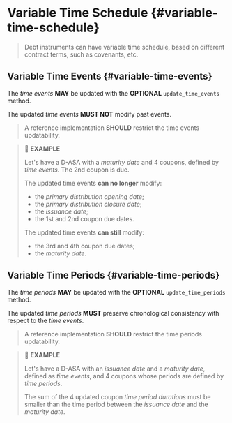 # Variable Time Schedule {#variable-time-schedule}

> Debt instruments can have variable time schedule, based on different contract
> terms, such as covenants, etc.

## Variable Time Events {#variable-time-events}

The *time events* **MAY** be updated with the **OPTIONAL** `update_time_events`
method.

The updated *time events* **MUST NOT** modify past events.

> A reference implementation **SHOULD** restrict the time events updatability.

> 📎 **EXAMPLE**
>
> Let's have a D-ASA with a *maturity date* and 4 coupons, defined by *time events*.
> The 2nd coupon is due.
>
> The updated time events **can no longer** modify:
>
> - the *primary distribution opening date*;
> - the *primary distribution closure date*;
> - the *issuance date*;
> - the 1st and 2nd coupon due dates.
>
> The updated time events **can still** modify:
>
> - the 3rd and 4th coupon due dates;
> - the *maturity date*.

## Variable Time Periods {#variable-time-periods}

The *time periods* **MAY** be updated with the **OPTIONAL** `update_time_periods`
method.

The updated *time periods* **MUST** preserve chronological consistency with respect
to the *time events*.

> A reference implementation **SHOULD** restrict the time periods updatability.

> 📎 **EXAMPLE**
>
> Let's have a D-ASA with an *issuance date* and a *maturity date*, defined as *time
> events*, and 4 coupons whose periods are defined by *time periods*.
>
> The sum of the 4 updated coupon *time period durations* must be smaller than the
> time period between the *issuance date* and the *maturity date*.
